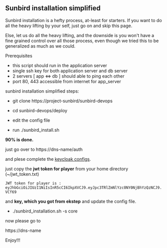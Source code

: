 ## Sunbird installation simplified

Sunbird installation is a hefty process, at-least for starters. If you want to do all the heavy lifting by your self, just go on and skip this page.

Else, let us do all the heavy lifting, and the downside is you won't have a fine grained control over all those process, even though we tried this to be
generalized as much as we could.

Prerequisites

- this script should run in the application server
- single ssh key for both application server and db server
- 2 servers [ app <=> db ] should able to ping each other
- port 80, 443 accessible from internet for app_server


sunbird installation simplified steps:

- git clone https://project-sunbird/sunbird-devops

- cd sunbird-devops/deploy

- edit the config file

- run ./sunbird_install.sh

**90% is done.** 

just go over to https://dns-name/auth

and plese complete the [keycloak configs](keycloak_realm_configuration.md).

just copy the **jwt token for player** from your home directory (~/jwt_token.txt) 

`JWT token for player is : eyJhbGciOiJIUzI1NiIsInR5cCI6IkpXVCJ9.eyJpc3TRlZmNlYzc0NY0NjBhYzQzNCJ9.VCf69`

and **key, which you got from ekstep** and  update the config file.


- ./sunbird_installation.sh -s core

now please go to 

https://dns-name

Enjoy!!!
